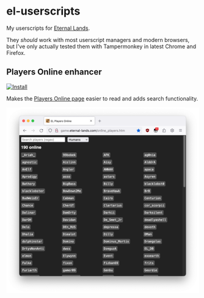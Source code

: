 # el-userscripts

My userscripts for [Eternal Lands](http://www.eternal-lands.com).

They _should_ work with most userscript managers and modern browsers, but I've only actually tested them with Tampermonkey in latest Chrome and Firefox.

## Players Online enhancer

[![Install](https://img.shields.io/badge/-Install-success?style=for-the-badge)](https://github.com/lukehorvat/el-userscripts/raw/main/players-online-enhancer/index.user.js)

Makes the [Players Online page](http://game.eternal-lands.com/online_players.htm) easier to read and adds search functionality.

![](./players-online-enhancer/screenshot.png)
